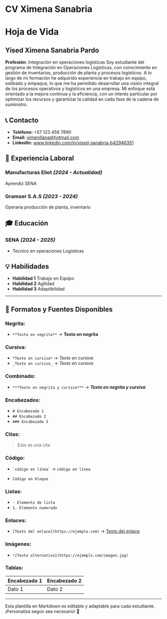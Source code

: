 # CV Ximena Sanabria
# Hoja de Vida

## Yised Ximena Sanabria Pardo
**Profesión:** Integración en operaciones logisticas
Soy estudiante del programa de Integración en Operaciones Logísticas, con conocimiento en gestión de inventarios, producción de planta y procesos logísticos. A lo largo de mi formación he adquirido experiencia en trabajo en equipo, estibado y empaque, lo que me ha permitido desarrollar una visión integral de los procesos operativos y logísticos en una empresa. Mi enfoque está orientado a la mejora continua y la eficiencia, con un interés particular por optimizar los recursos y garantizar la calidad en cada fase de la cadena de suministro.
## 📞 Contacto
- **Teléfono:** +57 123 456 7890
- **Email:** ximenillana@hotmail.com
- **LinkedIn:** www.linkedin.com/in/yised-sanabria-b42946351

## 🏢 Experiencia Laboral
### **Manufacturas Eliot** _(2024 - Actualidad)_
Aprendiz SENA

### **Gramser S.A.S** _(2023 - 2024)_
Operaria producción de planta, inventario 

## 🎓 Educación
### **SENA** _(2024 - 2025)_
- Tecnico en operaciones Logisticas

## 💡 Habilidades
- **Habilidad 1** Trabajo en Equipo
- **Habilidad 2** Agilidad
- **Habilidad 3** Adaptibilidad

---

## 🎨 Formatos y Fuentes Disponibles

### **Negrita:**
- `**Texto en negrita**` → **Texto en negrita**

### **Cursiva:**
- `*Texto en cursiva*` → *Texto en cursiva*
- `_Texto en cursiva_` → _Texto en cursiva_

### **Combinado:**
- `***Texto en negrita y cursiva***` → ***Texto en negrita y cursiva***

### **Encabezados:**
- `# Encabezado 1`
- `## Encabezado 2`
- `### Encabezado 3`

### **Citas:**
> Esto es una cita

### **Código:**
- `` `código en línea` `` → `código en línea`
- ```
  Código en bloque
  ```

### **Listas:**
- `- Elemento de lista`
- `1. Elemento numerado`

### **Enlaces:**
- `[Texto del enlace](https://ejemplo.com)` → [Texto del enlace](https://ejemplo.com)

### **Imágenes:**
- `![Texto alternativo](https://ejemplo.com/imagen.jpg)`

### **Tablas:**
| Encabezado 1 | Encabezado 2 |
|-------------|-------------|
| Dato 1     | Dato 2      |

---

Esta plantilla en Markdown es editable y adaptable para cada estudiante. ¡Personaliza según sea necesario! 🎯

